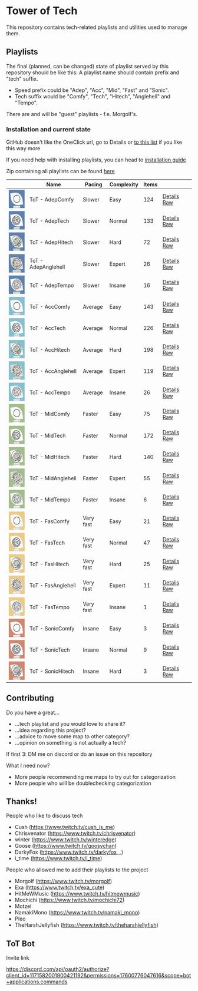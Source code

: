 # Tower of Tech

This repository contains tech-related playlists and utilities used to manage them.

## Playlists


The final (planned, can be changed) state of playlist served by this repository should be like this:
A playlist name should contain prefix and "tech" suffix.
  

- Speed prefix could be "Adep", "Acc", "Mid", "Fast" and "Sonic".
- Tech suffix would be "Comfy", "Tech", "Hitech", "Anglehell" and "Tempo".

There are and will be "guest" playlists - f.e. Morgolf's.

### Installation and current state

GitHub doesn't like the OneClick url, go to Details or [to this list](https://towerofte.ch/home/browse) if you like this way more

If you need help with installing playlists, you can head to [installation guide](https://towerofte.ch/home/playlist-install-guide/)

Zip containing all playlists can be found [here](https://github.com/Danielduel/tower-of-tech/releases/download/0.0.23/ToT.zip)

|                                                                              | Name                | Pacing    | Complexity | Items |                                                                                                                                                                      |
| ---------------------------------------------------------------------------- | ------------------- | --------- | ---------- | ----- | -------------------------------------------------------------------------------------------------------------------------------------------------------------------- |
| <img src="./migrated/covers/AdepComfy.png" height="50px" width="50px" />     | ToT - AdepComfy     | Slower    | Easy       | 124   | [Details](https://towerofte.ch/home/playlist/01HK8XCHRH8RDXEEP9F4211NVG/details) [Raw](https://towerofte.ch/api/v1/playlist/get/01HK8XCHRH8RDXEEP9F4211NVG/download) |
| <img src="./migrated/covers/AdepTech.png" height="50px" width="50px" />      | ToT - AdepTech      | Slower    | Normal     | 133   | [Details](https://towerofte.ch/home/playlist/01HK8XCHRJMANCHBSA0CVA354H/details) [Raw](https://towerofte.ch/api/v1/playlist/get/01HK8XCHRJMANCHBSA0CVA354H/download) |
| <img src="./migrated/covers/AdepHitech.png" height="50px" width="50px" />    | ToT - AdepHitech    | Slower    | Hard       | 72    | [Details](https://towerofte.ch/home/playlist/01HK8XCHRNPHBZSJMKFWBPKD32/details) [Raw](https://towerofte.ch/api/v1/playlist/get/01HK8XCHRNPHBZSJMKFWBPKD32/download) |
| <img src="./migrated/covers/AdepAnglehell.png" height="50px" width="50px" /> | ToT - AdepAnglehell | Slower    | Expert     | 26    | [Details](https://towerofte.ch/home/playlist/01HM4203RYZX1QKGFSX53GTJ1A/details) [Raw](https://towerofte.ch/api/v1/playlist/get/01HM4203RYZX1QKGFSX53GTJ1A/download) |
| <img src="./migrated/covers/AdepTempo.png" height="50px" width="50px" />     | ToT - AdepTempo     | Slower    | Insane     | 16    | [Details](https://towerofte.ch/home/playlist/01HM4203S9ZDF4C4SR1CF25JPN/details) [Raw](https://towerofte.ch/api/v1/playlist/get/01HM4203S9ZDF4C4SR1CF25JPN/download) |
| <img src="./migrated/covers/AccComfy.png" height="50px" width="50px" />      | ToT - AccComfy      | Average   | Easy       | 143   | [Details](https://towerofte.ch/home/playlist/01HK8XCHR9VPKXQ898F7TPWVFM/details) [Raw](https://towerofte.ch/api/v1/playlist/get/01HK8XCHR9VPKXQ898F7TPWVFM/download) |
| <img src="./migrated/covers/AccTech.png" height="50px" width="50px" />       | ToT - AccTech       | Average   | Normal     | 226   | [Details](https://towerofte.ch/home/playlist/01HK8XCHQ6KFWB4MRA796Q0245/details) [Raw](https://towerofte.ch/api/v1/playlist/get/01HK8XCHQ6KFWB4MRA796Q0245/download) |
| <img src="./migrated/covers/AccHitech.png" height="50px" width="50px" />     | ToT - AccHitech     | Average   | Hard       | 198   | [Details](https://towerofte.ch/home/playlist/01HK8XCHRDHER45YMZ7XDS0RZ6/details) [Raw](https://towerofte.ch/api/v1/playlist/get/01HK8XCHRDHER45YMZ7XDS0RZ6/download) |
| <img src="./migrated/covers/AccAnglehell.png" height="50px" width="50px" />  | ToT - AccAnglehell  | Average   | Expert     | 119   | [Details](https://towerofte.ch/home/playlist/01HK8XCHQCFJCC8B6BJNY2F0A1/details) [Raw](https://towerofte.ch/api/v1/playlist/get/01HK8XCHQCFJCC8B6BJNY2F0A1/download) |
| <img src="./migrated/covers/AccTempo.png" height="50px" width="50px" />      | ToT - AccTempo      | Average   | Insane     | 26    | [Details](https://towerofte.ch/home/playlist/01HK8XCHRRG9MJ0QM2FT5ZP6SP/details) [Raw](https://towerofte.ch/api/v1/playlist/get/01HK8XCHRRG9MJ0QM2FT5ZP6SP/download) |
| <img src="./migrated/covers/MidComfy.png" height="50px" width="50px" />      | ToT - MidComfy      | Faster    | Easy       | 75    | [Details](https://towerofte.ch/home/playlist/01HM4203SPHDAP94MS02S49JC6/details) [Raw](https://towerofte.ch/api/v1/playlist/get/01HM4203SPHDAP94MS02S49JC6/download) |
| <img src="./migrated/covers/MidTech.png" height="50px" width="50px" />       | ToT - MidTech       | Faster    | Normal     | 172   | [Details](https://towerofte.ch/home/playlist/01HK8XCHRK0NSY3PNTPPBJ0X1F/details) [Raw](https://towerofte.ch/api/v1/playlist/get/01HK8XCHRK0NSY3PNTPPBJ0X1F/download) |
| <img src="./migrated/covers/MidHitech.png" height="50px" width="50px" />     | ToT - MidHitech     | Faster    | Hard       | 140   | [Details](https://towerofte.ch/home/playlist/01HK8XCHPPDM9XD77EGJCVTA81/details) [Raw](https://towerofte.ch/api/v1/playlist/get/01HK8XCHPPDM9XD77EGJCVTA81/download) |
| <img src="./migrated/covers/MidAnglehell.png" height="50px" width="50px" />  | ToT - MidAnglehell  | Faster    | Expert     | 55    | [Details](https://towerofte.ch/home/playlist/01HM4203SHXNGDMWZVY685MDVR/details) [Raw](https://towerofte.ch/api/v1/playlist/get/01HM4203SHXNGDMWZVY685MDVR/download) |
| <img src="./migrated/covers/MidTempo.png" height="50px" width="50px" />      | ToT - MidTempo      | Faster    | Insane     | 6     | [Details](https://towerofte.ch/home/playlist/01HM7KRRZ7H0XFCNX8D9WY5ATP/details) [Raw](https://towerofte.ch/api/v1/playlist/get/01HM7KRRZ7H0XFCNX8D9WY5ATP/download) |
| <img src="./migrated/covers/FasComfy.png" height="50px" width="50px" />      | ToT - FasComfy      | Very fast | Easy       | 21    | [Details](https://towerofte.ch/home/playlist/01HM4203RT18K3SZ4VEJ79E12G/details) [Raw](https://towerofte.ch/api/v1/playlist/get/01HM4203RT18K3SZ4VEJ79E12G/download) |
| <img src="./migrated/covers/FasTech.png" height="50px" width="50px" />       | ToT - FasTech       | Very fast | Normal     | 47    | [Details](https://towerofte.ch/home/playlist/01HM4203RR9TZ2KAYG3BQ4ZJRV/details) [Raw](https://towerofte.ch/api/v1/playlist/get/01HM4203RR9TZ2KAYG3BQ4ZJRV/download) |
| <img src="./migrated/covers/FasHitech.png" height="50px" width="50px" />     | ToT - FasHitech     | Very fast | Hard       | 25    | [Details](https://towerofte.ch/home/playlist/01HM4203S214YAVEJ6NWWE3KF0/details) [Raw](https://towerofte.ch/api/v1/playlist/get/01HM4203S214YAVEJ6NWWE3KF0/download) |
| <img src="./migrated/covers/FasAnglehell.png" height="50px" width="50px" />  | ToT - FasAnglehell  | Very fast | Expert     | 11    | [Details](https://towerofte.ch/home/playlist/01HM4203SQNWEVXQ5KPVXY8QHJ/details) [Raw](https://towerofte.ch/api/v1/playlist/get/01HM4203SQNWEVXQ5KPVXY8QHJ/download) |
| <img src="./migrated/covers/FasTempo.png" height="50px" width="50px" />      | ToT - FasTempo      | Very fast | Insane     | 1     | [Details](https://towerofte.ch/home/playlist/01HS9TYNFZB2XES1K56E8FT6CR/details) [Raw](https://towerofte.ch/api/v1/playlist/get/01HS9TYNFZB2XES1K56E8FT6CR/download) |
| <img src="./migrated/covers/SonicComfy.png" height="50px" width="50px" />    | ToT - SonicComfy    | Insane    | Easy       | 3     | [Details](https://towerofte.ch/home/playlist/01HM7KRS01RR2YY4PSBN4F7VE5/details) [Raw](https://towerofte.ch/api/v1/playlist/get/01HM7KRS01RR2YY4PSBN4F7VE5/download) |
| <img src="./migrated/covers/SonicTech.png" height="50px" width="50px" />     | ToT - SonicTech     | Insane    | Normal     | 9     | [Details](https://towerofte.ch/home/playlist/01HM4203SGVE0M1ZBPQ89F42K7/details) [Raw](https://towerofte.ch/api/v1/playlist/get/01HM4203SGVE0M1ZBPQ89F42K7/download) |
| <img src="./migrated/covers/SonicHitech.png" height="50px" width="50px" />   | ToT - SonicHitech   | Insane    | Hard       | 3     | [Details](https://towerofte.ch/home/playlist/01HM7KRRZGV8Q5F7FXDK9FDGYG/details) [Raw](https://towerofte.ch/api/v1/playlist/get/01HM7KRRZGV8Q5F7FXDK9FDGYG/download) |

## Contributing

Do you have a great...

- ...tech playlist and you would love to share it?
- ...idea regarding this project?
- ...advice to move some map to other category?
- ...opinion on something is not actually a tech?

If first 3: DM me on discord or do an issue on this repository

What I need now?

- More people recommending me maps to try out for categorization
- More people who will be doublechecking categorization

## Thanks!

People who like to discuss tech

- Cush (https://www.twitch.tv/cush_is_me)
- Chrisvenator (https://www.twitch.tv/chrisvenator)
- winter (https://www.twitch.tv/winteredge)
- Goose (https://www.twitch.tv/goosychan)
- DarkyFox (https://www.twitch.tv/darkyfox__)
- i_time (https://www.twitch.tv/i_time)

People who allowed me to add their playlists to the project

- Morgolf (https://www.twitch.tv/morgolf)
- Exa (https://www.twitch.tv/exa_cute)
- HitMeWMusic (https://www.twitch.tv/hitmewmusic)
- Mochichi (https://www.twitch.tv/mochichi72)
- Motzel
- NamakiMono (https://www.twitch.tv/namaki_mono)
- Pleo
- TheHarshJellyfish (https://www.twitch.tv/theharshjellyfish)

## ToT Bot

Invite link

https://discord.com/api/oauth2/authorize?client_id=1171582001900421192&permissions=17600776047616&scope=bot+applications.commands
